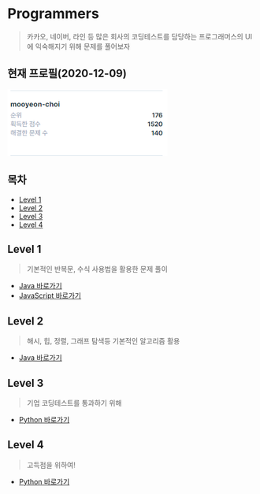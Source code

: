 # Programmers

> 카카오, 네이버, 라인 등 많은 회사의 코딩테스트를 담당하는 프로그래머스의 UI에 익숙해지기 위해 문제를 풀어보자

## 현재 프로필(2020-12-09)

![profile](./images/profile.PNG)

## 목차

* [Level 1](#level-1)
* [Level 2](#level-2)
* [Level 3](#level-3)
* [Level 4](#level-4)

## Level 1

> 기본적인 반복문, 수식 사용법을 활용한 문제 풀이

* [Java 바로가기](./level_1_java)
* [JavaScript 바로가기](./level_1_js)

## Level 2

> 해시, 힙, 정렬, 그래프 탐색등 기본적인 알고리즘 활용

* [Java 바로가기](./level_2_java)

## Level 3

> 기업 코딩테스트를 통과하기 위해

* [Python 바로가기](./level_3_python)

## Level 4

> 고득점을 위하여!

* [Python 바로가기](./level_4_python)